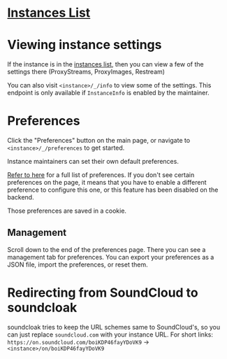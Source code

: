 # [Instances List](https://maid.zone/soundcloak/instances.html)

# Viewing instance settings

If the instance is in the [instances list](https://maid.zone/soundcloak/instances.html), then you can view a few of the settings there (ProxyStreams, ProxyImages, Restream)

You can also visit `<instance>/_/info` to view some of the settings. This endpoint is only available if `InstanceInfo` is enabled by the maintainer.

# Preferences

Click the "Preferences" button on the main page, or navigate to `<instance>/_/preferences` to get started.

Instance maintainers can set their own default preferences.

[Refer to here](PREFERENCES.md) for a full list of preferences. If you don't see certain preferences on the page, it means that you have to enable a different preference to configure this one, or this feature has been disabled on the backend.

Those preferences are saved in a cookie.

## Management

Scroll down to the end of the preferences page. There you can see a management tab for preferences. You can export your preferences as a JSON file, import the preferences, or reset them.

# Redirecting from SoundCloud to soundcloak

soundcloak tries to keep the URL schemes same to SoundCloud's, so you can just replace `soundcloud.com` with your instance URL. For short links: `https://on.soundcloud.com/boiKDP46fayYDoVK9` -> `<instance>/on/boiKDP46fayYDoVK9`